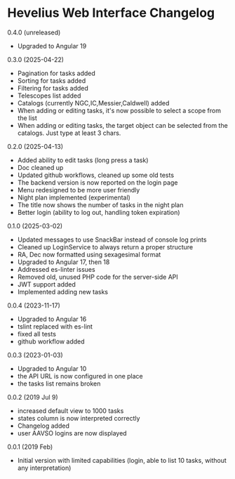 # Hevelius Web Interface Changelog

0.4.0 (unreleased)

- Upgraded to Angular 19

0.3.0 (2025-04-22)

- Pagination for tasks added
- Sorting for tasks added
- Filtering for tasks added
- Telescopes list added
- Catalogs (currently NGC,IC,Messier,Caldwell) added
- When adding or editing tasks, it's now possible to select a scope
  from the list
- When adding or editing tasks, the target object can be selected
  from the catalogs. Just type at least 3 chars.

0.2.0 (2025-04-13)

- Added ability to edit tasks (long press a task)
- Doc cleaned up
- Updated github workflows, cleaned up some old tests
- The backend version is now reported on the login page
- Menu redesigned to be more user friendly
- Night plan implemented (experimental)
- The title now shows the number of tasks in the night plan
- Better login (ability to log out, handling token expiration)

0.1.0 (2025-03-02)

- Updated messages to use SnackBar instead of console log prints
- Cleaned up LoginService to always return a proper structure
- RA, Dec now formatted using sexagesimal format
- Upgraded to Angular 17, then 18
- Addressed es-linter issues
- Removed old, unused PHP code for the server-side API
- JWT support added
- Implemented adding new tasks

0.0.4 (2023-11-17)

- Upgraded to Angular 16
- tslint replaced with es-lint
- fixed all tests
- github workflow added

0.0.3 (2023-01-03)

- Upgraded to Angular 10
- the API URL is now configured in one place
- the tasks list remains broken

0.0.2 (2019 Jul 9)

- increased default view to 1000 tasks
- states column is now interpreted correctly
- Changelog added
- user AAVSO logins are now displayed

0.0.1 (2019 Feb)

- Initial version with limited capabilities (login, able to list 10 tasks, without any interpretation)
